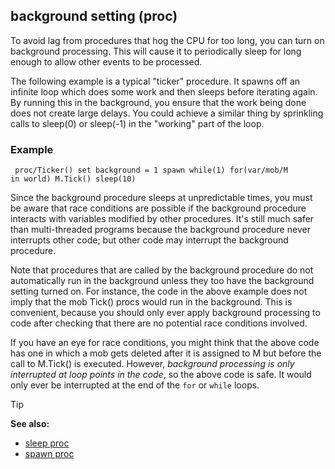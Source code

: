 ## background setting (proc)


To avoid lag from procedures that hog the CPU for too long, you
can turn on background processing. This will cause it to periodically
sleep for long enough to allow other events to be processed.


The following example is a typical \"ticker\" procedure. It
spawns off an infinite loop which does some work and then sleeps before
iterating again. By running this in the background, you ensure that the
work being done does not create large delays. You could achieve a
similar thing by sprinkling calls to sleep(0) or sleep(-1) in the
\"working\" part of the loop.
### Example

```
 proc/Ticker() set background = 1 spawn while(1) for(var/mob/M
in world) M.Tick() sleep(10) 
```
 

Since the background
procedure sleeps at unpredictable times, you must be aware that race
conditions are possible if the background procedure interacts with
variables modified by other procedures. It\'s still much safer than
multi-threaded programs because the background procedure never
interrupts other code; but other code may interrupt the background
procedure. 

Note that procedures that are called by the
background procedure do not automatically run in the background unless
they too have the background setting turned on. For instance, the code
in the above example does not imply that the mob Tick() procs would run
in the background. This is convenient, because you should only ever
apply background processing to code after checking that there are no
potential race conditions involved. 

If you have an eye for race
conditions, you might think that the above code has one in which a mob
gets deleted after it is assigned to M but before the call to M.Tick()
is executed. However, *background processing is only interrupted at loop
points in the code*, so the above code is safe. It would only ever be
interrupted at the end of the `for` or `while` loops.

> [!TIP] 
> **See also:**
> +   [sleep proc](/ref/proc/sleep.md) 
> +   [spawn proc](/ref/proc/spawn.md) 
